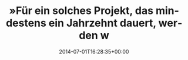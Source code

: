 ---
retweeted: false
source: <a href="http://twitter.com" rel="nofollow">Twitter Web Client</a>
entities:
  hashtags: []
  symbols: []
  user_mentions: []
  urls:
  - url: http://t.co/K6NKWSGz3g
    expanded_url: http://www.sueddeutsche.de/politik/bundeswehr-von-der-leyen-bereit-fuer-kampfdrohnen-1.2026116
    display_url: sueddeutsche.de/politik/bundes…
    indices:
    - '118'
    - '140'
display_text_range:
- '0'
- '140'
favorite_count: '0'
id_str: '484010687652691968'
truncated: false
retweet_count: '0'
id: '484010687652691968'
possibly_sensitive: false
created_at: Tue Jul 01 16:28:35 +0000 2014
favorited: false
full_text: "»Für ein solches Projekt, das mindestens ein Jahrzehnt dauert, werden
  wir nun Partner suchen« – Farewell Steuergelder"
lang: de
quote_url: http://www.sueddeutsche.de/politik/bundeswehr-von-der-leyen-bereit-fuer-kampfdrohnen-1.2026116
tags:
- pesos/twitter
date: '2014-07-01T16:28:35+00:00'
src: https://twitter.com/bascht/status/484010687652691968
original_url: https://twitter.com/bascht/status/484010687652691968
type: twitter_tweet
text: "»Für ein solches Projekt, das mindestens ein Jahrzehnt dauert, werden wir nun
  Partner suchen« – Farewell Steuergelder"
title: "»Für ein solches Projekt, das mindestens ein Jahrzehnt dauert, werden w"

---